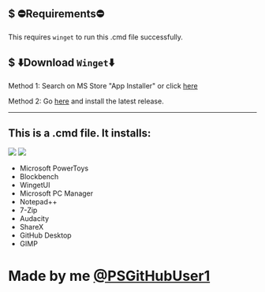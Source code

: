 ## $ ⛔Requirements⛔ 
 This requires `winget` to run this .cmd file successfully.
 
 ## $ ⬇️Download `Winget`⬇️ 
 
 Method 1: Search on MS Store "App Installer" or click [here](https://apps.microsoft.com/store/detail/app-installer/9NBLGGH4NNS1)
 
 Method 2: Go [here](https://github.com/microsoft/winget-cli/releases) and install the latest release.
 
----------
## This is a .cmd file. It installs:
![](https://img.shields.io/github/release-date/PSGitHubUser1/Windows-Essentials-Apps-Installer)
![](https://img.shields.io/github/v/release/PSGitHubUser1/Windows-Essentials-Apps-Installer?include_prereleases)

 * Microsoft PowerToys
 * Blockbench
 * WingetUI
 * Microsoft PC Manager
 * Notepad++
 * 7-Zip
 * Audacity
 * ShareX
 * GitHub Desktop
 * GIMP

# Made by me [@PSGitHubUser1](https://github.com/PSGitHubUser1)

